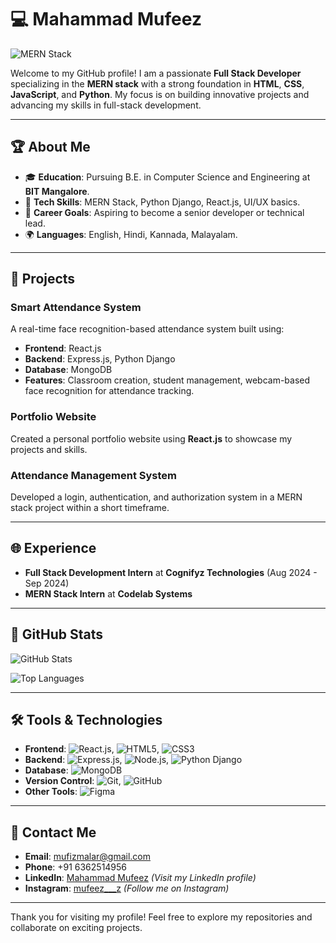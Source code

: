 # 💻 Mahammad Mufeez

![MERN Stack](https://github.com/mufeez123-lab/bannergif/blame/main/bannerforgit.gif)

Welcome to my GitHub profile! I am a passionate **Full Stack Developer** specializing in the **MERN stack** with a strong foundation in **HTML**, **CSS**, **JavaScript**, and **Python**. My focus is on building innovative projects and advancing my skills in full-stack development.

---

## 🏆 About Me

- 🎓 **Education**: Pursuing B.E. in Computer Science and Engineering at **BIT Mangalore**.
- 🔧 **Tech Skills**: MERN Stack, Python Django, React.js, UI/UX basics.
- 🚀 **Career Goals**: Aspiring to become a senior developer or technical lead.
- 🌍 **Languages**: English, Hindi, Kannada, Malayalam.

---

## 🌟 Projects

### **Smart Attendance System**

A real-time face recognition-based attendance system built using:

- **Frontend**: React.js
- **Backend**: Express.js, Python Django
- **Database**: MongoDB
- **Features**: Classroom creation, student management, webcam-based face recognition for attendance tracking.

### **Portfolio Website**

Created a personal portfolio website using **React.js** to showcase my projects and skills.

### **Attendance Management System**

Developed a login, authentication, and authorization system in a MERN stack project within a short timeframe.

---

## 🌐 Experience

- **Full Stack Development Intern** at **Cognifyz Technologies** (Aug 2024 - Sep 2024)
- **MERN Stack Intern** at **Codelab Systems**

---

## 🌟 GitHub Stats

![GitHub Stats](https://github-readme-stats.vercel.app/api?username=mufeez123-lab&show_icons=true&theme=radical)

![Top Languages](https://github-readme-stats.vercel.app/api/top-langs/?username=mufeez123-lab&layout=compact&theme=radical)

---

## 🛠️ Tools & Technologies

- **Frontend**: ![React.js](https://img.shields.io/badge/-React.js-61DAFB?logo=react&logoColor=white), ![HTML5](https://img.shields.io/badge/-HTML5-E34F26?logo=html5&logoColor=white), ![CSS3](https://img.shields.io/badge/-CSS3-1572B6?logo=css3&logoColor=white)
- **Backend**: ![Express.js](https://img.shields.io/badge/-Express.js-000000?logo=express&logoColor=white), ![Node.js](https://img.shields.io/badge/-Node.js-339933?logo=node.js&logoColor=white), ![Python Django](https://img.shields.io/badge/-Django-092E20?logo=django&logoColor=white)
- **Database**: ![MongoDB](https://img.shields.io/badge/-MongoDB-47A248?logo=mongodb&logoColor=white)
- **Version Control**: ![Git](https://img.shields.io/badge/-Git-F05032?logo=git&logoColor=white), ![GitHub](https://img.shields.io/badge/-GitHub-181717?logo=github&logoColor=white)
- **Other Tools**: ![Figma](https://img.shields.io/badge/-Figma-F24E1E?logo=figma&logoColor=white)

---

## 💼 Contact Me

- **Email**: [mufizmalar@gmail.com](mailto:mufizmalar@gmail.com)
- **Phone**: +91 6362514956
- **LinkedIn**: [Mahammad Mufeez](https://www.linkedin.com/in/mahammad-mufeez/) _(Visit my LinkedIn profile)_
- **Instagram**: [mufeez\_\_\_z](https://www.instagram.com/mufeez___z/?next=%2F) _(Follow me on Instagram)_

---

Thank you for visiting my profile! Feel free to explore my repositories and collaborate on exciting projects.
